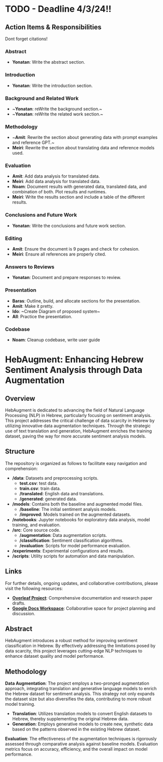 # **TODO - Deadline 4/3/24!!** 
## Action Items & Responsibilities

Dont forget citations!

### Abstract
- **Yonatan**: Write the abstract section.

### Introduction
- **Yonatan**: Write the introduction section.

### Background and Related Work
- ~**Yonatan**: reWrite the background section.~
- ~**Yonatan**: reWrite the related work section.~


### Methodology
- ~**Amit**: Rewrite the section about generating data with prompt examples and reference GPT.~
- **Meiri**: Rewrite the section about translating data and reference models used.

### Evaluation
- **Amit**: Add data analysis for translated data.
- **Meiri**: Add data analysis for translated data.
- **Noam**: Document results with generated data, translated data, and combination of both. Plot results and runtimes.
- **Meiri**: Write the results section and include a table of the different results.


### Conclusions and Future Work
- **Yonatan**: Write the conclusions and future work section.

### Editing
- **Amit**: Ensure the document is 9 pages and check for cohesion.
- **Meiri**: Ensure all references are properly cited.

### Answers to Reviews
- **Yonatan**: Document and prepare responses to review.

### Presentation
- **Baras**: Outline, build, and allocate sections for the presentation.
- **Amit**: Make it pretty.
- **Ido**: ~Create Diagram of proposed system~
- **All**: Practice the presentation.

### Codebase
- **Noam**: Cleanup codebase, write user guide


# HebAugment: Enhancing Hebrew Sentiment Analysis through Data Augmentation

## Overview

HebAugment is dedicated to advancing the field of Natural Language Processing (NLP) in Hebrew, particularly focusing on sentiment analysis. This project addresses the critical challenge of data scarcity in Hebrew by utilizing innovative data augmentation techniques. Through the strategic use of text translation and generation, HebAugment enriches the training dataset, paving the way for more accurate sentiment analysis models.

## Structure

The repository is organized as follows to facilitate easy navigation and comprehension:

- **/data**: Datasets and preprocessing scripts.
  - **test.csv**: test data.
  - **train.csv**: train data.
  - **/translated**: English data and translations.
  - **/generated**: generated data.
- **/models**: Contains both the baseline and augmented model files.
  - **/baseline**: The initial sentiment analysis models.
  - **/improved**: Models trained on the augmented datasets.
- **/notebooks**: Jupyter notebooks for exploratory data analysis, model training, and evaluation.
- **/src**: Core source code.
  - **/augmentation**: Data augmentation scripts.
  - **/classification**: Sentiment classification algorithms.
  - **/evaluation**: Scripts for model performance evaluation.
- **/experiments**: Experimental configurations and results.
- **/scripts**: Utility scripts for automation and data manipulation.

## Links

For further details, ongoing updates, and collaborative contributions, please visit the following resources:

- **[Overleaf Project](https://www.overleaf.com/project/65dca86edeff0e2765e3fce4)**: Comprehensive documentation and research paper drafts.
- **[Google Docs Workspace](https://docs.google.com/document/d/1DCoGTBqNclhy4I-kD9zNqRHxKJWtVFx1mvK6PzVACow/edit)**: Collaborative space for project planning and discussion.

## Abstract

HebAugment introduces a robust method for improving sentiment classification in Hebrew. By effectively addressing the limitations posed by data scarcity, this project leverages cutting-edge NLP techniques to enhance dataset quality and model performance.

## Methodology

**Data Augmentation**: The project employs a two-pronged augmentation approach, integrating translation and generative language models to enrich the Hebrew dataset for sentiment analysis. This strategy not only expands the dataset size but also diversifies the data, contributing to more robust model training.

- **Translation**: Utilizes translation models to convert English datasets to Hebrew, thereby supplementing the original Hebrew data.
- **Generation**: Employs generative models to create new, synthetic data based on the patterns observed in the existing Hebrew dataset.

**Evaluation**: The effectiveness of the augmentation techniques is rigorously assessed through comparative analysis against baseline models. Evaluation metrics focus on accuracy, efficiency, and the overall impact on model performance.

